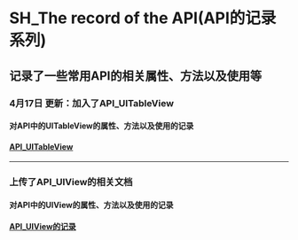 # SH_The record of the API(API的记录系列)
## 记录了一些常用API的相关属性、方法以及使用等





### 4月17日 更新：加入了API_UITableView

#### 对API中的UITableView的属性、方法以及使用的记录

#### [API_UITableView](http://www.jianshu.com/p/a9faee9288a2)


--------



### 上传了API_UIView的相关文档

#### 对API中的UIView的属性、方法以及使用的记录

#### [API_UIView的记录](http://www.jianshu.com/p/f9cb74a26c70)

